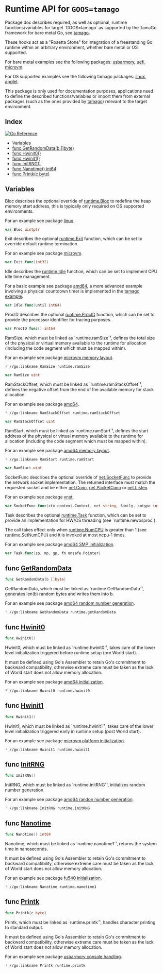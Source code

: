 # Runtime API for `GOOS=tamago`

Package doc describes required, as well as optional, runtime functions/variables for target \`GOOS=tamago\` as supported by the TamaGo framework for bare metal Go, see [tamago](<https://github.com/usbarmory/tamago>).

These hooks act as a "Rosetta Stone" for integration of a freestanding Go runtime within an arbitrary environment, whether bare metal or OS supported.

For bare metal examples see the following packages: [usbarmory](<https://github.com/usbarmory/tamago/tree/master/board/usbarmory>), [uefi](<https://github.com/usbarmory/go-boot/tree/main/uefi>), [microvm](<https://github.com/usbarmory/tamago/tree/master/board/firecracker/microvm>).

For OS supported examples see the following tamago packages: [linux](<https://github.com/usbarmory/tamago/tree/master/user/linux>), [applet](<https://github.com/usbarmory/GoTEE/tree/master/applet>).

This package is only used for documentation purposes, applications need to define the described functions/variables or import them from external packages \(such as the ones provided by [tamago](<https://github.com/usbarmory/tamago>)\) relevant to the target environment.

## Index

[![Go Reference](https://pkg.go.dev/badge/github.com/usbarmory/tamago/doc.svg)](https://pkg.go.dev/github.com/usbarmory/tamago/doc)

- [Variables](<#variables>)
- [func GetRandomData\(b \[\]byte\)](<#GetRandomData>)
- [func Hwinit0\(\)](<#Hwinit0>)
- [func Hwinit1\(\)](<#Hwinit1>)
- [func InitRNG\(\)](<#InitRNG>)
- [func Nanotime\(\) int64](<#Nanotime>)
- [func Printk\(c byte\)](<#Printk>)


## Variables

<a name="Bloc"></a>Bloc describes the optional override of [runtime.Bloc](<https://pkg.go.dev/runtime/#Bloc>) to redefine the heap memory start address, this is typically only required on OS supported environments.

For an example see package [linux](<https://github.com/usbarmory/tamago/blob/master/user/linux/runtime.go>).

```go
var Bloc uintptr
```

<a name="Exit"></a>Exit describes the optional [runtime.Exit](<https://pkg.go.dev/runtime/#Exit>) function, which can be set to override default runtime termination.

For an example see package [microvm](<https://github.com/usbarmory/tamago/blob/master/board/qemu/microvm/microvm.go>).

```go
var Exit func(int32)
```

<a name="Idle"></a>Idle describes the [runtime.Idle](<https://pkg.go.dev/runtime/#Idle>) function, which can be set to implement CPU idle time management.

For a basic example see package [amd64](<https://github.com/usbarmory/tamago/blob/master/amd64/amd64.go>), a more advanced example involving a physical countdown timer is implemented in the [tamago example](<https://github.com/usbarmory/tamago-example/blob/master/network/imx.go>).

```go
var Idle func(until int64)
```

<a name="ProcID"></a>ProcID describes the optional [runtime.ProcID](<https://pkg.go.dev/runtime/#ProcID>) function, which can be set to provide the processor identifier for tracing purposes.

```go
var ProcID func() int64
```

<a name="RamSize"></a>RamSize, which must be linked as \`runtime.ramSize\`¹, defines the total size of the physical or virtual memory available to the runtime for allocation \(including the code segment which must be mapped within\).

For an example see package [microvm memory layout](<https://github.com/usbarmory/tamago/blob/master/board/firecracker/microvm/mem.go>).

```
¹ //go:linkname RamSize runtime.ramSize
```

```go
var RamSize uint
```

<a name="RamStackOffset"></a>RamStackOffset, which must be linked as \`runtime.ramStackOffset\`¹, defines the negative offset from the end of the available memory for stack allocation.

For an example see package [amd64](<https://github.com/usbarmory/tamago/blob/master/amd64/amd64.go>).

```
¹ //go:linkname RamStackOffset runtime.ramStackOffset
```

```go
var RamStackOffset uint
```

<a name="RamStart"></a>RamStart, which must be linked as \`runtime.ramStart\`¹, defines the start address of the physical or virtual memory available to the runtime for allocation \(including the code segment which must be mapped within\).

For an example see package [amd64 memory layout](<https://github.com/usbarmory/tamago/blob/master/amd64/mem.go>).

```
¹ //go:linkname RamStart runtime.ramStart
```

```go
var RamStart uint
```

<a name="SocketFunc"></a>SocketFunc describes the optional override of [net.SocketFunc](<https://pkg.go.dev/net/#SocketFunc>) to provide the network socket implementation. The returned interface must match the requested socket and be either [net.Conn](<https://pkg.go.dev/net/#Conn>), [net.PacketConn](<https://pkg.go.dev/net/#PacketConn>) or [net.Listen](<https://pkg.go.dev/net/#Listen>).

For an example see package [vnet](<https://github.com/usbarmory/virtio-net/blob/master/runtime.go>).

```go
var SocketFunc func(ctx context.Context, net string, family, sotype int, laddr, raddr Addr) (interface{}, error)
```

<a name="Task"></a>Task describes the optional [runtime.Task](<https://pkg.go.dev/runtime/#Task>) function, which can be set to provide an implementation for HW/OS threading \(see \`runtime.newosproc\`\).

The call takes effect only when [runtime.NumCPU](<https://pkg.go.dev/runtime/#NumCPU>) is greater than 1 \(see [runtime.SetNumCPU](<https://pkg.go.dev/runtime/#SetNumCPU>)\) and it is invoked at most ncpu-1 times.

For an example see package [amd64 SMP initialization](<https://github.com/usbarmory/tamago/blob/master/amd64/smp.go>).

```go
var Task func(sp, mp, gp, fn unsafe.Pointer)
```

<a name="GetRandomData"></a>
## func [GetRandomData](<https://github.com/usbarmory/tamago/blob/master/doc/api_doc_stub.go#L112>)

```go
func GetRandomData(b []byte)
```

GetRandomData, which must be linked as \`runtime.GetRandomData\`¹, generates len\(b\) random bytes and writes them into b.

For an example see package [amd64 random number generation](<https://github.com/usbarmory/tamago/blob/master/amd64/rng.go>).

```
¹ //go:linkname GetRandomData runtime.getRandomData
```

<a name="Hwinit0"></a>
## func [Hwinit0](<https://github.com/usbarmory/tamago/blob/master/doc/api_doc_stub.go#L60>)

```go
func Hwinit0()
```

Hwinit0, which must be linked as \`runtime.hwinit0\`¹, takes care of the lower level initialization triggered before runtime setup \(pre World start\).

It must be defined using Go's Assembler to retain Go's commitment to backward compatibility, otherwise extreme care must be taken as the lack of World start does not allow memory allocation.

For an example see package [amd64 initialization](<https://github.com/usbarmory/tamago/blob/master/amd64/mem.go>).

```
¹ //go:linkname Hwinit0 runtime.hwinit0
```

<a name="Hwinit1"></a>
## func [Hwinit1](<https://github.com/usbarmory/tamago/blob/master/doc/api_doc_stub.go#L72>)

```go
func Hwinit1()
```

Hwinit1, which must be linked as \`runtime.hwinit1\`¹, takes care of the lower level initialization triggered early in runtime setup \(post World start\).

For an example see package [microvm platform initialization](<https://github.com/usbarmory/tamago/blob/master/board/firecracker/microvm/microvm.go>).

```
¹ //go:linkname Hwinit1 runtime.hwinit1
```

<a name="InitRNG"></a>
## func [InitRNG](<https://github.com/usbarmory/tamago/blob/master/doc/api_doc_stub.go#L100>)

```go
func InitRNG()
```

InitRNG, which must be linked as \`runtime.initRNG\`¹, initializes random number generation.

For an example see package [amd64 randon number generation](<https://github.com/usbarmory/tamago/blob/master/amd64/rng.go>).

```
¹ //go:linkname InitRNG runtime.initRNG
```

<a name="Nanotime"></a>
## func [Nanotime](<https://github.com/usbarmory/tamago/blob/master/doc/api_doc_stub.go#L128>)

```go
func Nanotime() int64
```

Nanotime, which must be linked as \`runtime.nanotime1\`¹, returns the system time in nanoseconds.

It must be defined using Go's Assembler to retain Go's commitment to backward compatibility, otherwise extreme care must be taken as the lack of World start does not allow memory allocation.

For an example see package [fu540 initialization](<https://github.com/usbarmory/tamago/blob/master/soc/sifive/fu540/init.go>).

```
¹ //go:linkname Nanotime runtime.nanotime1
```

<a name="Printk"></a>
## func [Printk](<https://github.com/usbarmory/tamago/blob/master/doc/api_doc_stub.go#L88>)

```go
func Printk(c byte)
```

Printk, which must be linked as \`runtime.printk\`¹, handles character printing to standard output.

It must be defined using Go's Assembler to retain Go's commitment to backward compatibility, otherwise extreme care must be taken as the lack of World start does not allow memory allocation.

For an example see package [usbarmory console handling](<https://github.com/usbarmory/tamago/blob/master/board/usbarmory/mk2/console.go>).

```
¹ //go:linkname Printk runtime.printk
```
